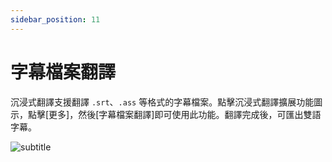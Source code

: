 ```yaml
---
sidebar_position: 11
---
```


# 字幕檔案翻譯

沉浸式翻譯支援翻譯 `.srt`、`.ass` 等格式的字幕檔案。點擊沉浸式翻譯擴展功能圖示，點擊[更多]，然後[字幕檔案翻譯]即可使用此功能。翻譯完成後，可匯出雙語字幕。

![subtitle](https://s.immersivetranslate.com/static/official-static/assets/subtitle-demo.png)
